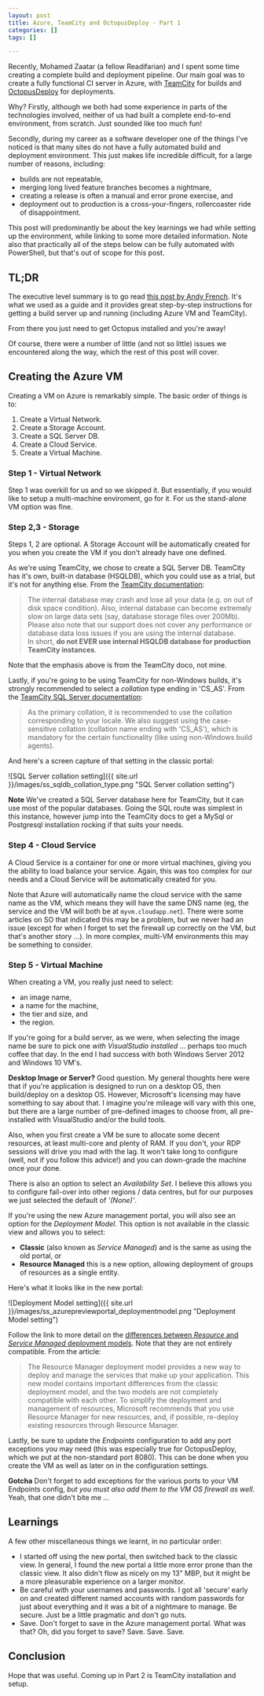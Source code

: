 ```yaml
---
layout: post
title: Azure, TeamCity and OctopusDeploy - Part 1
categories: []
tags: []

---
```


Recently, Mohamed Zaatar (a fellow Readifarian) and I spent some time creating a complete build and deployment pipeline. Our main goal was to create a fully functional CI server in Azure, with [TeamCity](TeamCity) for builds and [OctopusDeploy](https://octopus.com/) for deployments.

<!--more-->

Why? Firstly, although we both had some experience in parts of the technologies involved, neither of us had built a complete end-to-end environment, from scratch. Just sounded like too much fun!

Secondly, during my career as a software developer one of the things I've noticed is that many sites do not have a fully automated build and deployment environment. This just makes life incredible difficult, for a large number of reasons, including:

* builds are not repeatable,
* merging long lived feature branches becomes a nightmare,
* creating a release is often a manual and error prone exercise, and
* deployment out to production is a cross-your-fingers, rollercoaster ride of disappointment.

This post will predominantly be about the key learnings we had while setting up the environment, while linking to some more detailed information. Note also that practically all of the steps below can be fully automated with PowerShell, but that's out of scope for this post.

## TL;DR

The executive level summary is to go read [this post by Andy French](http://www.andyfrench.info/2015/05/how-to-setup-teamcity-build-server-with.html). It's what we used as a guide and it provides great step-by-step instructions for getting a build server up and running (including Azure VM and TeamCity).

From there you just need to get Octopus installed and you're away!

Of course, there were a number of little (and not so little) issues we encountered along the way, which the rest of this post will cover.

## Creating the Azure VM

Creating a VM on Azure is remarkably simple. The basic order of things is to:

1. Create a Virtual Network.
2. Create a Storage Account.
3. Create a SQL Server DB.
4. Create a Cloud Service.
5. Create a Virtual Machine.

### Step 1 - Virtual Network

Step 1 was overkill for us and so we skipped it. But essentially, if you would like to setup a multi-machine enviroment, go for it. For us the stand-alone VM option was fine.

### Step 2,3 - Storage

Steps 1, 2 are optional. A Storage Account will be automatically created for you when you create the VM if you don't already have one defined.

As we're using TeamCity, we chose to create a SQL Server DB. TeamCity has it's own, built-in database (HSQLDB), which you could use as a trial, but it's not for anything else. From the [TeamCity documentation](https://confluence.jetbrains.com/display/TCD8/Setting+up+an+External+Database):

>The internal database may crash and lose all your data (e.g. on out of disk space condition). Also, internal database can become extremely slow on large data sets (say, database storage files over 200Mb). Please also note that our support does not cover any performance or database data loss issues if you are using the internal database.  
In short, **do not EVER use internal HSQLDB database for production TeamCity instances**. 

Note that the emphasis above is from the TeamCity doco, not mine.

Lastly, if you're going to be using TeamCity for non-Windows builds, it's strongly recommended to select a _collation_ type ending in 'CS_AS'. From the [TeamCity SQL Server documentation](https://confluence.jetbrains.com/display/TCD9/Setting+up+an+External+Database#SettingupanExternalDatabase-MicrosoftSQLServer):

>As the primary collation, it is recommended to use the collation corresponding to your locale. We also suggest using the case-sensitive collation (collation name ending with 'CS_AS'), which is mandatory for the certain functionality (like using non-Windows build agents). 

And here's a screen capture of that setting in the classic portal:

![SQL Server collation setting]({{ site.url }}/images/ss_sqldb_collation_type.png "SQL Server collation setting")

<div class="message">
<strong>Note</strong> We've created a SQL Server database here for TeamCity, but it can use most of the popular databases. Going the SQL route was simplest in this instance, however jump into the TeamCity docs to get a MySql or Postgresql installation rocking if that suits your needs.
</div>

### Step 4 - Cloud Service

A Cloud Service is a container for one or more virtual machines, giving you the ability to load balance your service. Again, this was too complex for our needs and a Cloud Service will be automatically created for you. 

Note that Azure will automatically name the cloud service with the same name as the VM, which means they will have the same DNS name (eg, the service and the VM will both be at `myvm.cloudapp.net`). There were some articles on SO that indicated this may be a problem, but we never had an issue (except for when I forget to set the firewall up correctly on the VM, but that's another story ...). In more complex, multi-VM environments this may be something to consider.

### Step 5 - Virtual Machine

When creating a VM, you really just need to select:

* an image name, 
* a name for the machine,
* the tier and size, and
* the region.

If you're going for a build server, as we were, when selecting the image name be sure to pick one _with VisualStudio installed_ ... perhaps too much coffee that day. In the end I had success with both Windows Server 2012 and Windows 10 VM's.

<div class="message">
<strong>Desktop Image or Server?</strong> Good question. My general thoughts here were that if you're application is designed to run on a desktop OS, then build/deploy on a desktop OS. However, Microsoft's licensing may have something to say about that. I imagine you're mileage will vary with this one, but there are a large number of pre-defined images to choose from, all pre-installed with VisualStudio and/or the build tools.
</div>

Also, when you first create a VM be sure to allocate some decent resources, at least multi-core and plenty of RAM. If you don't, your RDP sessions will drive you mad with the lag. It won't take long to configure (well, not if you follow this advice!) and you can down-grade the machine once your done.

There is also an option to select an _Availability Set_. I believe this allows you to configure fail-over into other regions / data centres, but for our purposes we just selected the default of _'(None)'_.

If you're using the new Azure management portal, you will also see an option for the _Deployment Model_. This option is not available in the classic view and allows you to select:

* **Classic** (also known as _Service Managed_) and is the same as using the old portal, or
* **Resource Managed** this is a new option, allowing deployment of groups of resources as a single entity.

Here's what it looks like in the new portal:

![Deployment Model setting]({{ site.url }}/images/ss_azurepreviewportal_deploymentmodel.png "Deployment Model setting")

Follow the link to more detail on the [differences between _Resource_ and _Service Managed_ deployment models](https://azure.microsoft.com/en-us/documentation/articles/resource-manager-deployment-model/). Note that they are not entirely compatible. From the article:

>The Resource Manager deployment model provides a new way to deploy and manage the services that make up your application. This new model contains important differences from the classic deployment model, and the two models are not completely compatible with each other. To simplify the deployment and management of resources, Microsoft recommends that you use Resource Manager for new resources, and, if possible, re-deploy existing resources through Resource Manager. 

Lastly, be sure to update the _Endpoints_ configuration to add any port exceptions you may need (this was especially true for OctopusDeploy, which we put at the non-standard port 8080). This can be done when you create the VM as well as later on in the configuration settings.

<div class="message">
<strong>Gotcha</strong> Don't forget to add exceptions for the various ports to your VM Endpoints config, <em>but you must also add them to the VM OS firewall as well</em>. Yeah, that one didn't bite me ...
</div>

## Learnings

A few other miscellaneous things we learnt, in no particular order:

* I started off using the new portal, then switched back to the classic view. In general, I found the new portal a little more error prone than the classic view. It also didn't flow as nicely on my 13" MBP, but it might be a more pleasurable experience on a larger monitor.
* Be careful with your usernames and passwords. I got all 'secure' early on and created different named accounts with random passwords for just about everything and it was a bit of a nightmare to manage. Be secure. Just be a little pragmatic and don't go nuts.
* Save. Don't forget to save in the Azure management portal. What was that? Oh, did you forget to save? Save. Save. Save.

## Conclusion

Hope that was useful. Coming up in Part 2 is TeamCity installation and setup.